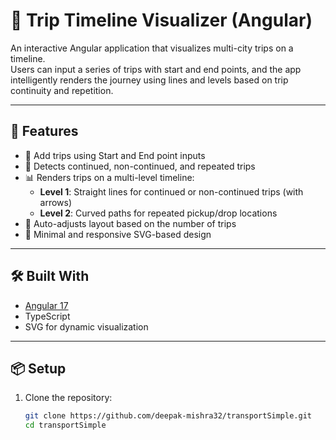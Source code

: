 # 🧭 Trip Timeline Visualizer (Angular)

An interactive Angular application that visualizes multi-city trips on a timeline.  
Users can input a series of trips with start and end points, and the app intelligently renders the journey using lines and levels based on trip continuity and repetition.

---

## 🚀 Features

- 📝 Add trips using Start and End point inputs
- 🔄 Detects continued, non-continued, and repeated trips
- 📊 Renders trips on a multi-level timeline:
  - **Level 1**: Straight lines for continued or non-continued trips (with arrows)
  - **Level 2**: Curved paths for repeated pickup/drop locations
- 🧠 Auto-adjusts layout based on the number of trips
- 🎯 Minimal and responsive SVG-based design

---

## 🛠️ Built With

- [Angular 17](https://angular.io/)
- TypeScript
- SVG for dynamic visualization

---

## 📦 Setup

1. Clone the repository:
   ```bash
   git clone https://github.com/deepak-mishra32/transportSimple.git
   cd transportSimple
   ```
